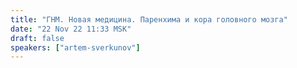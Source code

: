 ```yaml
---
title: "ГНМ. Новая медицина. Паренхима и кора головного мозга"
date: "22 Nov 22 11:33 MSK"
draft: false
speakers: ["artem-sverkunov"]
---
```

